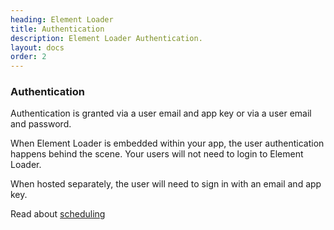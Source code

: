 ```yaml
---
heading: Element Loader
title: Authentication
description: Element Loader Authentication.
layout: docs
order: 2
---
```


### Authentication

Authentication is granted via a user email and app key or via a user email and password.

When Element Loader is embedded within your app, the user authentication happens behind the scene. Your users will not need to login to Element Loader.

When hosted separately, the user will need to sign in with an email and app key.

Read about [scheduling](scheduling.html)
